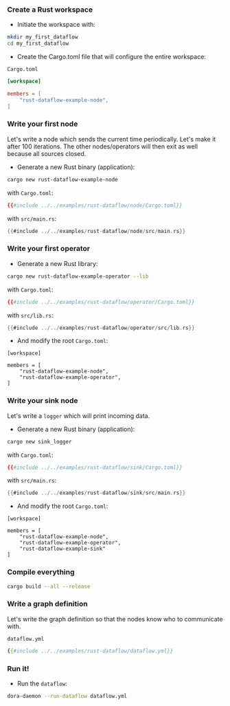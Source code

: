 ### Create a Rust workspace

- Initiate the workspace with:

```bash
mkdir my_first_dataflow
cd my_first_dataflow
```

- Create the Cargo.toml file that will configure the entire workspace:

`Cargo.toml`
```toml
[workspace]

members = [
    "rust-dataflow-example-node",
]
```  

### Write your first node

Let's write a node which sends the current time periodically. Let's make it after 100 iterations. The other nodes/operators will then exit as well because all sources closed.

- Generate a new Rust binary (application):

```bash
cargo new rust-dataflow-example-node
```

with `Cargo.toml`:
```toml
{{#include ../../examples/rust-dataflow/node/Cargo.toml}}
```

with `src/main.rs`:
```rust
{{#include ../../examples/rust-dataflow/node/src/main.rs}}
```

### Write your first operator 

- Generate a new Rust library:

```bash
cargo new rust-dataflow-example-operator --lib
```

with `Cargo.toml`:
```toml
{{#include ../../examples/rust-dataflow/operator/Cargo.toml}}
```

with `src/lib.rs`:
```rust
{{#include ../../examples/rust-dataflow/operator/src/lib.rs}}
```

- And modify the root `Cargo.toml`:
```toml=
[workspace]

members = [
    "rust-dataflow-example-node",
    "rust-dataflow-example-operator",
]
```



### Write your sink node 

Let's write a `logger` which will print incoming data.

- Generate a new Rust binary (application):

```bash
cargo new sink_logger
```

with `Cargo.toml`:
```toml
{{#include ../../examples/rust-dataflow/sink/Cargo.toml}}
```

with `src/main.rs`:
```rust
{{#include ../../examples/rust-dataflow/sink/src/main.rs}}
```

- And modify the root `Cargo.toml`:
```toml=
[workspace]

members = [
    "rust-dataflow-example-node",
    "rust-dataflow-example-operator",
    "rust-dataflow-example-sink"
]
```

### Compile everything

```bash
cargo build --all --release
```


### Write a graph definition

Let's write the graph definition so that the nodes know who to communicate with.

`dataflow.yml`
```yaml
{{#include ../../examples/rust-dataflow/dataflow.yml}}
```

### Run it!

- Run the `dataflow`: 
```bash 
dora-daemon --run-dataflow dataflow.yml
```
